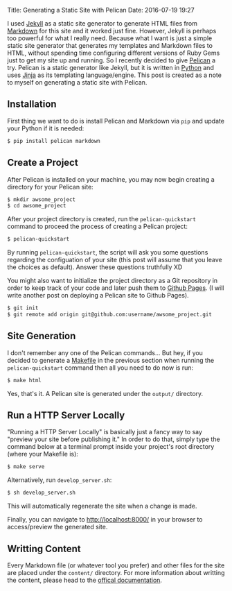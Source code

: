 Title: Generating a Static Site with Pelican
Date: 2016-07-19 19:27

I used [Jekyll][1] as a static site generator to generate HTML files from 
[Markdown][2] for this site and it worked just fine. However, Jekyll is perhaps
too powerful for what I really need. Because what I want is just a simple static 
site generator that generates my templates and Markdown files to HTML, without
spending time configuring different versions of Ruby Gems just to get my site up 
and running. So I recently decided to give [Pelican][3] a try. Pelican is a 
static generator like Jekyll, but it is written in [Python][4] and uses 
[Jinja][5] as its templating language/engine. This post is created as a note to
myself on generating a static site with Pelican. 

[1]: https://jekyllrb.com/
[2]: https://en.wikipedia.org/wiki/Markdown
[3]: http://blog.getpelican.com/
[4]: https://www.python.org/
[5]: http://jinja.pocoo.org/


## Installation

First thing we want to do is install Pelican and Markdown via `pip` and update
your Python if it is needed:

```sh
$ pip install pelican markdown
```

## Create a Project

After Pelican is installed on your machine, you may now begin creating a directory
for your Pelican site:

```sh
$ mkdir awsome_project 
$ cd awsome_project
```

After your project directory is created, run the `pelican-quickstart` command to
proceed the process of creating a Pelican project:

```sh
$ pelican-quickstart
```

By running `pelican-quickstart`, the script will ask you some questions regarding
the configuation of your site (this post will assume that you leave the choices 
as default). Answer these questions truthfully XD 

You might also want to initialize the project directory as a Git repository in
order to keep track of your code and later push them to [Github Pages][6].
(I will write another post on deploying a Pelican site to Github Pages).

```sh
$ git init
$ git remote add origin git@github.com:username/awsome_project.git
```

[6]: https://pages.github.com/

## Site Generation
I don't remember any one of the Pelican commands... But hey, if you decided to
generate a [Makefile][10] in the previous section when running the 
`pelican-quickstart` command then all you need to do now is run:

```sh
$ make html
```
[10]: https://en.wikipedia.org/wiki/Makefile

Yes, that's it. A Pelican site is generated under the `output/` directory.

## Run a HTTP Server Locally

"Running a HTTP Server Locally" is basically just a fancy way to say "preview your
site before publishing it." In order to do that, simply type the command below at
a terminal prompt inside your project's root directory (where your Makefile is):

```sh
$ make serve
```

Alternatively, run `develop_server.sh`:

```sh
$ sh develop_server.sh
```

This will automatically regenerate the site when a change is made. 

Finally, you can navigate to [http://localhost:8000/][7] in your browser 
to access/preview the generated site.

[7]: http://localhost:8000/

## Writting Content

Every Markdown file (or whatever tool you prefer) and other files for the site are
placed under the `content/` directory. For more information about writting the 
content, please head to the [offical documentation][8].

[8]: http://docs.getpelican.com/en/3.6.3/content.html
